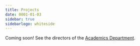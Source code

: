 ```yaml
---
title: Projects
date: 0001-01-03
sidebar: true
sidebarlogo: whiteside
---
```


Coming soon! See the directors of the [Academics Department](../team/academics).
